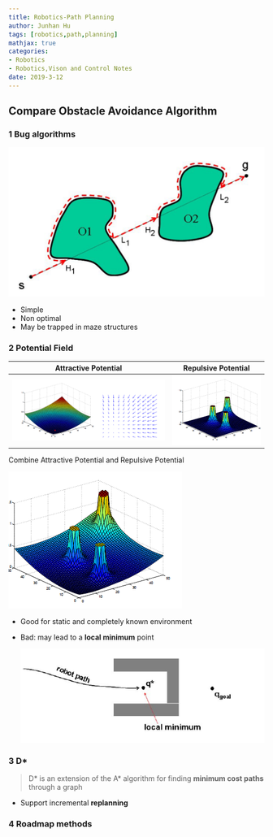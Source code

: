 ```yaml
---
title: Robotics-Path Planning
author: Junhan Hu
tags: [robotics,path,planning]
mathjax: true
categories:
- Robotics
- Robotics,Vison and Control Notes
date: 2019-3-12
---
```


## Compare Obstacle Avoidance Algorithm

### 1 Bug algorithms

![bug-algorithm](https://raw.githubusercontent.com/hujunhan/cloudimage/master/img/bug-algorithm.png)

* Simple
* Non optimal
* May be trapped in maze structures

<!-- more -->

### 2 Potential Field

|                     Attractive Potential                     |                     Repulsive Potential                      |
| :----------------------------------------------------------: | :----------------------------------------------------------: |
| ![attractive-potential](https://raw.githubusercontent.com/hujunhan/cloudimage/master/img/attractive-potential.png) | ![repulsive-potential](https://raw.githubusercontent.com/hujunhan/cloudimage/master/img/repulsive-potential.png) |

Combine Attractive Potential and Repulsive Potential

![combine](https://raw.githubusercontent.com/hujunhan/cloudimage/master/img/combine-att-rep.png)

* Good for static and completely known environment

* Bad: may lead to a **local minimum** point

  ![local-minimum](https://raw.githubusercontent.com/hujunhan/cloudimage/master/img/local-minimum.png)

### 3 D*

> D* is an extension of the A* algorithm for finding **minimum cost paths** through a graph

* Support incremental **replanning**

### 4 Roadmap methods

